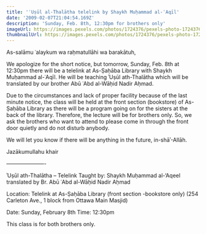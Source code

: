 ```yaml
---
title: 'ʾUṣūl al-Thalātha telelink by Shaykh Muḥammad al-ʿAqīl'
date: '2009-02-07T21:04:54.169Z'
description: 'Sunday, Feb. 8th, 12:30pm for brothers only'
imageUrl: https://images.pexels.com/photos/1724376/pexels-photo-1724376.jpeg
thumbnailUrl: https://images.pexels.com/photos/1724376/pexels-photo-1724376.jpeg?auto=compress&cs=tinysrgb&dpr=2&h=750&w=1260
---
```


As-salāmu ʿalaykum wa raḥmatullāhi wa barakātuh,

We apologize for the short notice, but tomorrow, Sunday, Feb. 8th at 12:30pm there will be a telelink at As-Ṣaḥāba Library with Shaykh Muḥammad al-ʿAqīl. He will be teaching ʾUṣūl ath-Thalātha which will be translated by our brother Abū ʿAbd al-Wāḥid Nadir Aḥmad.

Due to the circumstances and lack of proper facility because of the last minute notice, the class will be held at the front section (bookstore) of As-Ṣaḥāba Library as there will be a program going on for the sisters at the back of the library. Therefore, the lecture will be for brothers only. So, we ask the brothers who want to attend to please come in through the front door quietly and do not disturb anybody.

We will let you know if there will be anything in the future, in-shāʾ-Allāh.

Jazākumullahu khair

———————-

ʾUṣūl ath-Thalātha – Telelink
Taught by: Shaykh Muḥammad al-‘Aqeel
translated by Br. Abū ʿAbd al-Wāḥid Nadir Aḥmad

Location: Telelink at As-Ṣaḥāba Library (front section -bookstore only)
(254 Carleton Ave., 1 block from Ottawa Main Masjid)

Date: Sunday, February 8th
Time: 12:30pm

This class is for both brothers only.
